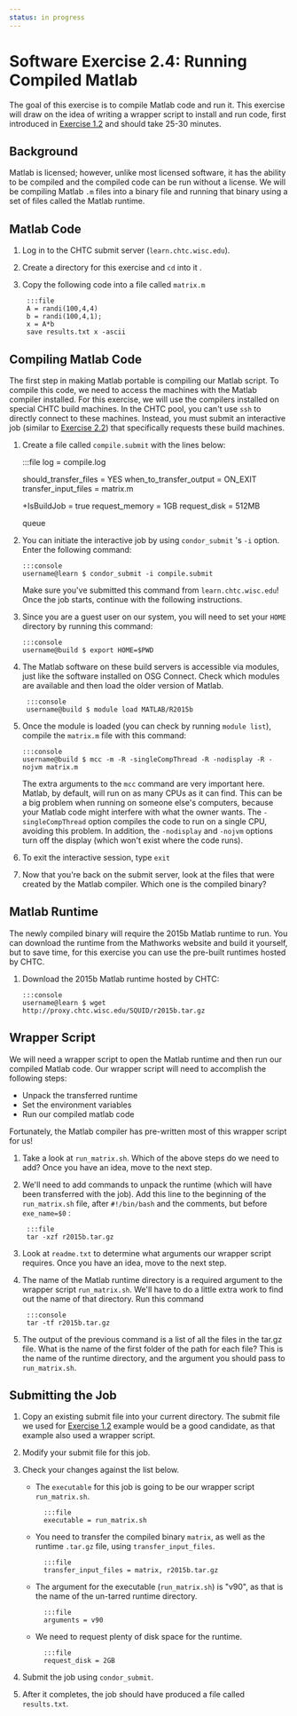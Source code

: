 ```yaml
---
status: in progress
---
```


<style type="text/css"> pre em { font-style: normal; background-color: yellow; } pre strong { font-style: normal; font-weight: bold; color: #008; } </style>

Software Exercise 2.4: Running Compiled Matlab
==============================

The goal of this exercise is to compile Matlab code and run it. This exercise will draw on the idea of writing a wrapper script to install and run code, first introduced in [Exercise 1.2](/materials/sw/part1-ex2-wrapper.md) and should take 25-30 minutes.

Background
----------

Matlab is licensed; however, unlike most licensed software, it has the ability to be compiled and the compiled code can be run without a license. We will be compiling Matlab `.m` files into a binary file and running that binary using a set of files called the Matlab runtime.

Matlab Code
-----------

1. Log in to the CHTC submit server (`learn.chtc.wisc.edu`).
1. Create a directory for this exercise and `cd` into it . 
1. Copy the following code into a file called `matrix.m` 

		:::file
		A = randi(100,4,4)
		b = randi(100,4,1);
		x = A*b
		save results.txt x -ascii

Compiling Matlab Code
---------------------

The first step in making Matlab portable is compiling our Matlab script.
To compile this code, we need to access the machines with the Matlab compiler installed.
For this exercise, we will use the compilers installed on special CHTC build machines.
In the CHTC pool, you can't use `ssh` to directly connect to these machines.
Instead, you must submit an interactive job (similar to [Exercise 2.2](/materials/sw/part2-ex2-prepackaged.md)) that
specifically requests these build machines.

1.   Create a file called `compile.submit` with the lines below: 

		:::file
		log = compile.log

		should_transfer_files = YES
		when_to_transfer_output = ON_EXIT
		transfer_input_files = matrix.m

		+IsBuildJob = true
		request_memory = 1GB
		request_disk = 512MB

		queue

1.  You can initiate the interactive job by using `condor_submit` 's `-i` option. Enter the following command: 

		:::console
		username@learn $ condor_submit -i compile.submit

	Make sure you've submitted this command from `learn.chtc.wisc.edu`! Once the job starts, continue with the following instructions.

1.  Since you are a guest user on our system, you will need to set your `HOME` directory by running this command: 

		:::console
		username@build $ export HOME=$PWD

1. The Matlab software on these build servers is accessible via modules, just like the software installed on OSG Connect. Check which modules are available and then load the older version of Matlab. 

		:::console 
		username@build $ module load MATLAB/R2015b

1.  Once the module is loaded (you can check by running `module list`), compile the `matrix.m` file with this command: 

		:::console
		username@build $ mcc -m -R -singleCompThread -R -nodisplay -R -nojvm matrix.m

	The extra arguments to the `mcc` command are very important here. Matlab, by default, will run on as many CPUs as it can find. This can be a big problem  when running on someone else's computers, because your Matlab code might interfere with what the owner wants. The `-singleCompThread` option  compiles the code to run on a single CPU, avoiding this problem. In addition, the `-nodisplay` and `-nojvm` options turn off the display (which won't exist  where the code runs). 

1.  To exit the interactive session, type `exit`

1.  Now that you're back on the submit server, look at the files that were created by the Matlab compiler. Which one is the compiled binary?

Matlab Runtime
--------------

The newly compiled binary will require the 2015b Matlab runtime to run. You can download the runtime from the Mathworks website and build it yourself, but to save time, for this exercise you can use the pre-built runtimes hosted by CHTC.

1.  Download the 2015b Matlab runtime hosted by CHTC: 

		:::console
		username@learn $ wget http://proxy.chtc.wisc.edu/SQUID/r2015b.tar.gz 

Wrapper Script
--------------

We will need a wrapper script to open the Matlab runtime and then run our compiled Matlab code. Our wrapper script will need to accomplish the following steps:

-   Unpack the transferred runtime
-   Set the environment variables
-   Run our compiled matlab code

Fortunately, the Matlab compiler has pre-written most of this wrapper script for us!

1.  Take a look at `run_matrix.sh`. Which of the above steps do we need to add? Once you have an idea, move to the next step.

1. We'll need to add commands to unpack the runtime (which will have been transferred with the job). Add this line to the beginning of the `run_matrix.sh` file, after `#!/bin/bash` and the comments, but before `exe_name=$0` : 

		:::file
		tar -xzf r2015b.tar.gz

1. Look at `readme.txt` to determine what arguments our wrapper script requires. Once you have an idea, move to the next step.

1. The name of the Matlab runtime directory is a required argument to the wrapper script `run_matrix.sh`. We'll have to do a little extra work to find out the name of that directory. Run this command

		:::console
		tar -tf r2015b.tar.gz

1. The output of the previous command is a list of all the files in the tar.gz file. What is the name of the first folder of the path for each file? This is the name of the runtime directory, and the argument you should pass to `run_matrix.sh`.  

Submitting the Job
------------------

1.  Copy an existing submit file into your current directory. The submit file we used for  [Exercise 1.2](/materials/sw/part1-ex2-wrapper.md) example would be a good candidate, as that example also used a wrapper script. 

2. Modify your submit file for this job. 

3. Check your changes against the list below.
    * The `executable` for this job is going to be our wrapper script `run_matrix.sh`. 

			:::file
			executable = run_matrix.sh

	* You need to transfer the compiled binary `matrix`, as well as the runtime `.tar.gz` file, using `transfer_input_files`. 

			:::file
			transfer_input_files = matrix, r2015b.tar.gz

	* The argument for the executable (`run_matrix.sh`) is "v90", as that is the name of the un-tarred runtime directory. 

			:::file
			arguments = v90

	* We need to request plenty of disk space for the runtime. 
	
			:::file
			request_disk = 2GB

1. Submit the job using `condor_submit`.  

1. After it completes, the job should have produced a file called `results.txt`.  

